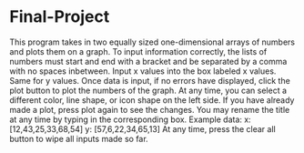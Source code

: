# Final-Project

This program takes in two equally sized one-dimensional arrays of numbers and plots them on a graph. 
To input information correctly, the lists of numbers must start and end with a bracket and be separated by a comma with no spaces inbetween. 
Input x values into the box labeled x values. Same for y values. Once data is input, if no errors have displayed, click the plot button to plot the numbers of the graph. 
At any time, you can select a different color, line shape, or icon shape on the left side. If you have already made a plot, press plot again to see the changes. 
You may rename the title at any time by typing in the corresponding box. 
Example data:
x: [12,43,25,33,68,54]
y: [57,6,22,34,65,13]
At any time, press the clear all button to wipe all inputs made so far. 
